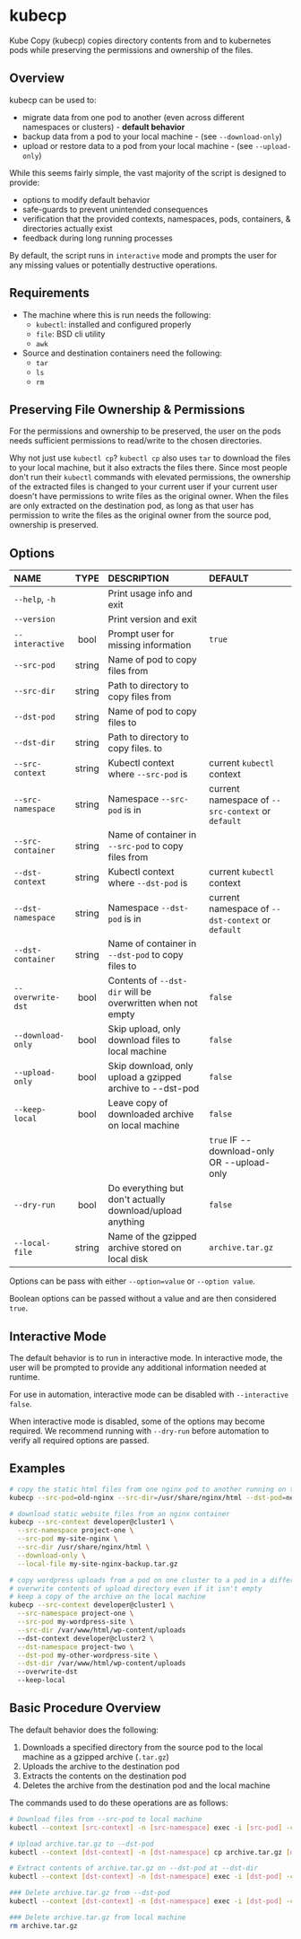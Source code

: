 # kubecp
Kube Copy (kubecp) copies directory contents from and to kubernetes pods while preserving the permissions and ownership of the files.

## Overview

kubecp can be used to:
- migrate data from one pod to another (even across different namespaces or clusters) - **default behavior**
- backup data from a pod to your local machine - (see `--download-only`)
- upload or restore data to a pod from your local machine - (see `--upload-only`)

While this seems fairly simple, the vast majority of the script is designed to provide:
- options to modify default behavior
- safe-guards to prevent unintended consequences
- verification that the provided contexts, namespaces, pods, containers, & directories actually exist
- feedback during long running processes

By default, the script runs in `interactive` mode and prompts the user for any missing values or potentially destructive operations.

## Requirements

- The machine where this is run needs the following:
  - `kubectl`: installed and configured properly
  - `file`: BSD cli utility
  - `awk`
- Source and destination containers need the following:
  - `tar`
  - `ls`
  - `rm`

## Preserving File Ownership & Permissions

For the permissions and ownership to be preserved, the user on the pods needs sufficient permissions to read/write to the chosen directories.

Why not just use `kubectl cp`?  `kubectl cp` also uses `tar` to download the files to your local machine, but it also extracts the files there.  Since most people don't run their `kubectl` commands with elevated permissions, the ownership of the extracted files is changed to your current user if your current user doesn't have permissions to write files as the original owner.  When the files are only extracted on the destination pod, as long as that user has permission to write the files as the original owner from the source pod, ownership is preserved.


## Options

| NAME              |  TYPE  | DESCRIPTION                                                | DEFAULT                                           |
| :---------------- | :----: | :--------------------------------------------------------- | :------------------------------------------------ |
| `--help`, `-h`    |        | Print usage info and exit                                  |                                                   |
| `--version`       |        | Print version and exit                                     |                                                   |
| `--interactive`   |  bool  | Prompt user for missing information                        | `true`                                            |
| `--src-pod`       | string | Name of pod to copy files from                             |                                                   |
| `--src-dir`       | string | Path to directory to copy files from                       |                                                   |
| `--dst-pod`       | string | Name of pod to copy files to                               |                                                   |
| `--dst-dir`       | string | Path to directory to copy files. to                        |                                                   |
| `--src-context`   | string | Kubectl context where `--src-pod` is                       | current `kubectl` context                         |
| `--src-namespace` | string | Namespace `--src-pod` is  in                               | current namespace of `--src-context` or `default` |
| `--src-container` | string | Name of container in `--src-pod` to copy files from        |                                                   |
| `--dst-context`   | string | Kubectl context where `--dst-pod` is                       | current `kubectl` context                         |
| `--dst-namespace` | string | Namespace `--dst-pod` is  in                               | current namespace of `--dst-context` or `default` |
| `--dst-container` | string | Name of container in `--dst-pod` to copy files to          |                                                   |
| `--overwrite-dst` |  bool  | Contents of `--dst-dir` will be overwritten when not empty | `false`                                           |
| `--download-only` |  bool  | Skip upload, only download files to local machine          | `false`                                           |
| `--upload-only`   |  bool  | Skip download, only upload a gzipped archive to --dst-pod  | `false`                                           |
| `--keep-local`    |  bool  | Leave copy of downloaded archive on local machine          | `false`                                           |
|                   |        |                                                            | `true` IF --download-only OR --upload-only        |
| `--dry-run`       |  bool  | Do everything but don't actually download/upload anything  | `false`                                           |
| `--local-file`    | string | Name of the gzipped archive stored on local disk           | `archive.tar.gz`                                  |

Options can be pass with either `--option=value` or `--option value`.

Boolean options can be passed without a value and are then considered `true`.

## Interactive Mode

The default behavior is to run in interactive mode. In interactive mode, the user will be prompted to provide any additional information needed at runtime.

For use in automation, interactive mode can be disabled with `--interactive false`.

When interactive mode is disabled, some of the options may become required. We recommend running with `--dry-run` before automation to verify all required options are passed.

## Examples

```bash
# copy the static html files from one nginx pod to another running on the same cluster in the same namespace
kubecp --src-pod=old-nginx --src-dir=/usr/share/nginx/html --dst-pod=new-nginx --dst-dir=/usr/share/nginx/html

# download static website files from an nginx container
kubecp --src-context developer@cluster1 \
  --src-namespace project-one \
  --src-pod my-site-nginx \
  --src-dir /usr/share/nginx/html \
  --download-only \
  --local-file my-site-nginx-backup.tar.gz

# copy wordpress uploads from a pod on one cluster to a pod in a different namespace on a different cluster
# overwrite contents of upload directory even if it isn't empty
# keep a copy of the archive on the local machine
kubecp --src-context developer@cluster1 \
  --src-namespace project-one \
  --src-pod my-wordpress-site \
  --src-dir /var/www/html/wp-content/uploads
  --dst-context developer@cluster2 \
  --dst-namespace project-two \
  --dst-pod my-other-wordpress-site \
  --dst-dir /var/www/html/wp-content/uploads
  --overwrite-dst
  --keep-local

```

## Basic Procedure Overview

The default behavior does the following:
1. Downloads a specified directory from the source pod to the local machine as a gzipped archive (`.tar.gz`)
2. Uploads the archive to the destination pod
3. Extracts the contents on the destination pod
4. Deletes the archive from the destination pod and the local machine

The commands used to do these operations are as follows:

```bash
# Download files from --src-pod to local machine
kubectl --context [src-context] -n [src-namespace] exec -i [src-pod] -c [src-container] -- tar czpf - --directory=[src-dir] . > archive.tar.gz

# Upload archive.tar.gz to --dst-pod
kubectl --context [dst-context] -n [dst-namespace] cp archive.tar.gz [dst-pod]:/tmp/ -c [dst-container]

# Extract contents of archive.tar.gz on --dst-pod at --dst-dir
kubectl --context [dst-context] -n [dst-namespace] exec -i [dst-pod] -c [dst-container] -- tar xzpf /tmp/archive.tar.gz --directory=[dst-dir]

### Delete archive.tar.gz from --dst-pod
kubectl --context [dst-context] -n [dst-namespace] exec -i [dst-pod] -c [dst-container] -- rm /tmp/archive.tar.gz

### Delete archive.tar.gz from local machine
rm archive.tar.gz
```
